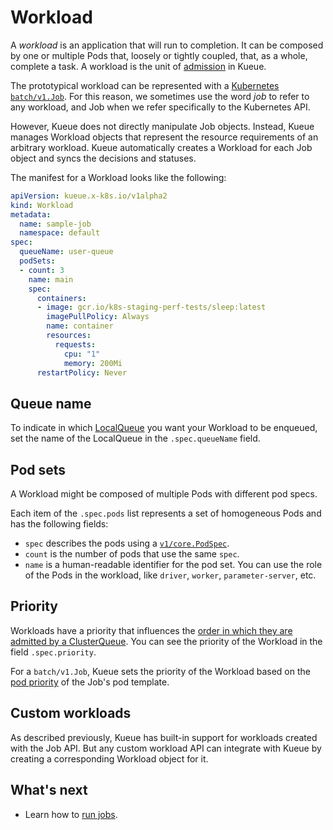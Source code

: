 # Workload

A _workload_ is an application that will run to completion. It can be composed
by one or multiple Pods that, loosely or tightly coupled, that, as a whole,
complete a task. A workload is the unit of [admission](README.md#admission) in Kueue.

The prototypical workload can be represented with a
[Kubernetes `batch/v1.Job`](https://kubernetes.io/docs/concepts/workloads/controllers/job/).
For this reason, we sometimes use the word _job_ to refer to any workload, and
Job when we refer specifically to the Kubernetes API.

However, Kueue does not directly manipulate Job objects. Instead, Kueue manages
Workload objects that represent the resource requirements of an arbitrary
workload. Kueue automatically creates a Workload for each Job object and syncs
the decisions and statuses.

The manifest for a Workload looks like the following:

```yaml
apiVersion: kueue.x-k8s.io/v1alpha2
kind: Workload
metadata:
  name: sample-job
  namespace: default
spec:
  queueName: user-queue
  podSets:
  - count: 3
    name: main
    spec:
      containers:
      - image: gcr.io/k8s-staging-perf-tests/sleep:latest
        imagePullPolicy: Always
        name: container
        resources:
          requests:
            cpu: "1"
            memory: 200Mi
      restartPolicy: Never
```

## Queue name

To indicate in which [LocalQueue](local_queue.md) you want your Workload to be
enqueued, set the name of the LocalQueue in the `.spec.queueName` field.

## Pod sets

A Workload might be composed of multiple Pods with different pod specs.

Each item of the `.spec.pods` list represents a set of homogeneous Pods and has
the following fields:
- `spec` describes the pods using a [`v1/core.PodSpec`](https://kubernetes.io/docs/reference/kubernetes-api/workload-resources/pod-v1/#PodSpec).
- `count` is the number of pods that use the same `spec`.
- `name` is a human-readable identifier for the pod set. You can use the role of
  the Pods in the workload, like `driver`, `worker`, `parameter-server`, etc.

## Priority

Workloads have a priority that influences the [order in which they are admitted by a ClusterQueue](cluster_queue.md#queueing-strategy).
You can see the priority of the Workload in the field `.spec.priority`.

For a `batch/v1.Job`, Kueue sets the priority of the Workload based on the
[pod priority](https://kubernetes.io/docs/concepts/scheduling-eviction/pod-priority-preemption/)
of the Job's pod template.

## Custom workloads

As described previously, Kueue has built-in support for workloads created with
the Job API. But any custom workload API can integrate with Kueue by
creating a corresponding Workload object for it.

## What's next

- Learn how to [run jobs](/docs/tasks/run_jobs.md).
